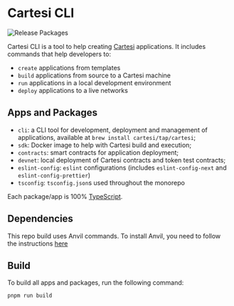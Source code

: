 # Cartesi CLI

![Release Packages](https://github.com/cartesi/cli/actions/workflows/release.yaml/badge.svg)

Cartesi CLI is a tool to help creating [Cartesi](http://cartesi.io) applications. It includes commands that help developers to:

-   `create` applications from templates
-   `build` applications from source to a Cartesi machine
-   `run` applications in a local development environment
-   `deploy` applications to a live networks

## Apps and Packages

-   `cli`: a CLI tool for development, deployment and management of applications, available at `brew install cartesi/tap/cartesi`;
-   `sdk`: Docker image to help with Cartesi build and execution;
-   `contracts`: smart contracts for application deployment;
-   `devnet`: local deployment of Cartesi contracts and token test contracts;
-   `eslint-config`: `eslint` configurations (includes `eslint-config-next` and `eslint-config-prettier`)
-   `tsconfig`: `tsconfig.json`s used throughout the monorepo

Each package/app is 100% [TypeScript](https://www.typescriptlang.org/).

## Dependencies

This repo build uses Anvil commands. To install Anvil, you need to follow the instructions [here](https://book.getfoundry.sh/getting-started/installation#using-foundryup)

## Build

To build all apps and packages, run the following command:

```shell
pnpm run build
```
